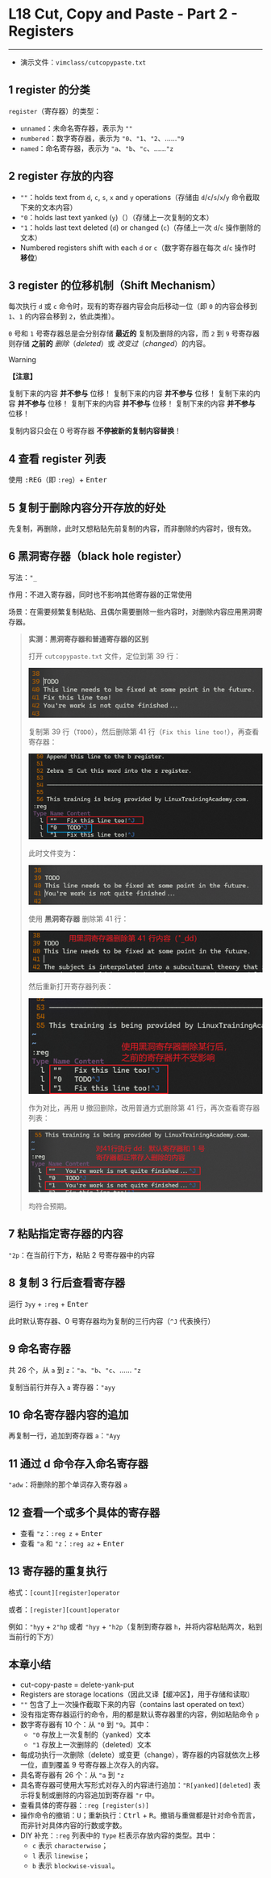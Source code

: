 # L18 Cut, Copy and Paste - Part 2 - Registers
---

- 演示文件：`vimclass/cutcopypaste.txt`



## 1 register 的分类

`register`（寄存器）的类型：

- `unnamed`：未命名寄存器，表示为 `""`
- `numbered`：数字寄存器，表示为 `"0`、`"1`、`"2`、……`"9`
- `named`：命名寄存器，表示为 `"a`、`"b`、`"c`、……`"z`



## 2 register 存放的内容

- `""`：holds text from `d`, `c`, `s`, `x` and `y` operations（存储由 `d`/`c`/`s`/`x`/`y` 命令截取下来的文本内容）
- `"0`：holds last text yanked (`y`)（）（存储上一次复制的文本）
- `"1`：holds last text deleted (`d`) or changed (`c`)（存储上一次 `d`/`c` 操作删除的文本）
- Numbered registers shift with each `d` or `c`（数字寄存器在每次 `d`/`c` 操作时 **移位**）



## 3 register 的位移机制（Shift Mechanism）

每次执行 `d` 或 `c` 命令时，现有的寄存器内容会向后移动一位（即 `0` 的内容会移到 `1`、`1` 的内容会移到 `2`，依此类推）。

`0` 号和 `1` 号寄存器总是会分别存储 **最近的** 复制及删除的内容，而 `2` 到 `9` 号寄存器则存储 **之前的** *删除*（*deleted*）或 *改变过*（*changed*）的内容。

> [!warning]
>
> **【注意】**
>
> 复制下来的内容 **并不参与** 位移！
> 复制下来的内容 **并不参与** 位移！
> 复制下来的内容 **并不参与** 位移！
> 复制下来的内容 **并不参与** 位移！
> 复制下来的内容 **并不参与** 位移！
>
> 复制内容只会在 0 号寄存器 **不停被新的复制内容替换**！



## 4 查看 register 列表

使用 <kbd>:</kbd><kbd>R</kbd><kbd>E</kbd><kbd>G</kbd>（即 `:reg`）+ <kbd>Enter</kbd>



## 5 复制于删除内容分开存放的好处

先复制，再删除，此时又想粘贴先前复制的内容，而非删除的内容时，很有效。



## 6 黑洞寄存器（black hole register）

写法：`"_`

作用：不进入寄存器，同时也不影响其他寄存器的正常使用

场景：在需要频繁复制粘贴、且偶尔需要删除一些内容时，对删除内容应用黑洞寄存器。

> **实测：黑洞寄存器和普通寄存器的区别**
>
> 打开 `cutcopypaste.txt` 文件，定位到第 39 行：
>
> ![](../assets/18-1.png)
>
> 复制第 39 行（`TODO`），然后删除第 41 行（`Fix this line too!`），再查看寄存器：
>
> ![](../assets/18-2.png)
>
> 此时文件变为：
>
> ![](../assets/18-3.png)
>
> 使用 **黑洞寄存器** 删除第 41 行：
>
> ![](../assets/18-4.png)
>
> 然后重新打开寄存器列表：
>
> ![](../assets/18-5.png)
>
> 作为对比，再用 <kbd>U</kbd> 撤回删除，改用普通方式删除第 41 行，再次查看寄存器列表：
>
> ![](../assets/18-6.png)
>
> 均符合预期。



## 7 粘贴指定寄存器的内容

`"2p`：在当前行下方，粘贴 2 号寄存器中的内容



## 8 复制 3 行后查看寄存器

运行 `3yy` + `:reg` + <kbd>Enter</kbd>

此时默认寄存器、0 号寄存器均为复制的三行内容（`^J` 代表换行）



## 9 命名寄存器

共 26 个，从 `a` 到 `z`：`"a`、`"b`、`"c`、…… `"z`

复制当前行并存入 `a` 寄存器：`"ayy`



## 10 命名寄存器内容的追加

再复制一行，追加到寄存器 `a`：`"Ayy`



## 11 通过 d 命令存入命名寄存器

`"adw`：将删除的那个单词存入寄存器 `a`



## 12 查看一个或多个具体的寄存器

- 查看 `"z`：`:reg z` + <kbd>Enter</kbd>
- 查看 `"a` 和 `"z`：`:reg az` + <kbd>Enter</kbd>



## 13 寄存器的重复执行

格式：`[count][register]operator`

或者：`[register][count]operator`

例如：`"hyy` + `2"hp` 或者 `"hyy` + `"h2p`（复制到寄存器 `h`，并将内容粘贴两次，粘到当前行的下方）



## 本章小结

- cut-copy-paste = delete-yank-put
- Registers are storage locations（因此又译【缓冲区】，用于存储和读取）
- `""` 包含了上一次操作截取下来的内容（contains last operated on text）
- 没有指定寄存器运行的命令，用的都是默认寄存器里的内容，例如粘贴命令 `p`
- 数字寄存器有 10 个：从 `"0` 到 `"9`。其中：
  - `"0` 存放上一次复制的（yanked）文本
  - `"1` 存放上一次删除的（deleted）文本
- 每成功执行一次删除（delete）或变更（change），寄存器的内容就依次上移一位，直到覆盖 9 号寄存器上次存入的内容。
- 具名寄存器有 26 个：从 `"a` 到 `"z`
- 具名寄存器可使用大写形式对存入的内容进行追加：`"R[yanked][deleted]` 表示将复制或删除的内容追加到寄存器 `"r` 中。
- 查看具体的寄存器：`:reg [register(s)]`
- 操作命令的撤销：<kbd>U</kbd>；重新执行：<kbd>Ctrl</kbd> + <kbd>R</kbd>。撤销与重做都是针对命令而言，而非针对具体内容的行数或字数。
- DIY 补充：`:reg` 列表中的 `Type` 栏表示存放内容的类型。其中：
  - `c` 表示 `characterwise`；
  - `l` 表示 `linewise`；
  - `b` 表示 `blockwise-visual`。

